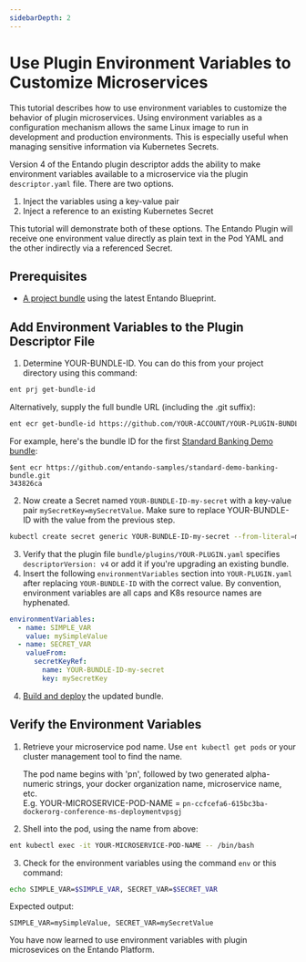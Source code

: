 ```yaml
---
sidebarDepth: 2
---
```


# Use Plugin Environment Variables to Customize Microservices

This tutorial describes how to use environment variables to customize the behavior of plugin microservices. Using environment variables as a configuration mechanism allows the same Linux image to run in development and production environments. This is especially useful when managing sensitive information via Kubernetes Secrets.

Version 4 of the Entando plugin descriptor adds the ability to make environment variables available to a microservice via the plugin `descriptor.yaml` file. There are two options.
1. Inject the variables using a key-value pair
2. Inject a reference to an existing Kubernetes Secret 

This tutorial will demonstrate both of these options. The Entando Plugin will receive one environment value directly as plain text in the Pod YAML and the other indirectly via a referenced Secret.

## Prerequisites
* [A project bundle](../create/ms/generate-microservices-and-micro-frontends.md) using the latest Entando Blueprint. 

## Add Environment Variables to the Plugin Descriptor File
1. Determine YOUR-BUNDLE-ID. You can do this from your project directory using this command:
```sh
ent prj get-bundle-id
```
Alternatively, supply the full bundle URL (including the .git suffix):
```sh
ent ecr get-bundle-id https://github.com/YOUR-ACCOUNT/YOUR-PLUGIN-BUNDLE.git
```
For example, here's the bundle ID for the first [Standard Banking Demo bundle](../solution/install-standard-demo.md):
```
$ent ecr https://github.com/entando-samples/standard-demo-banking-bundle.git
343826ca
```

2. Now create a Secret named `YOUR-BUNDLE-ID-my-secret` with a key-value pair `mySecretKey=mySecretValue`. Make sure to replace YOUR-BUNDLE-ID with the value from the previous step. 
```sh
kubectl create secret generic YOUR-BUNDLE-ID-my-secret --from-literal=mySecretKey=mySecretValue -n entando
```
3. Verify that the plugin file `bundle/plugins/YOUR-PLUGIN.yaml` specifies `descriptorVersion: v4` or add it if you're upgrading an existing bundle.
4. Insert the following `environmentVariables` section into `YOUR-PLUGIN.yaml` after replacing `YOUR-BUNDLE-ID` with the correct value. By convention, environment variables are all caps and K8s resource names are hyphenated.
```yaml
environmentVariables:
  - name: SIMPLE_VAR
    value: mySimpleValue
  - name: SECRET_VAR
    valueFrom:
      secretKeyRef:
        name: YOUR-BUNDLE-ID-my-secret
        key: mySecretKey
```
4. [Build and deploy](../create/pb/publish-project-bundle.md) the updated bundle.

## Verify the Environment Variables

1. Retrieve your microservice pod name. Use `ent kubectl get pods` or your cluster management tool to find the name. 

    The pod name begins with 'pn', followed by two generated alpha-numeric strings, your docker organization name, microservice name, etc.   
    E.g. YOUR-MICROSERVICE-POD-NAME = `pn-ccfcefa6-615bc3ba-dockerorg-conference-ms-deploymentvpsgj`

2. Shell into the pod, using the name from above: 
```sh
ent kubectl exec -it YOUR-MICROSERVICE-POD-NAME -- /bin/bash
```

3. Check for the environment variables using the command `env` or this command:
```sh
echo SIMPLE_VAR=$SIMPLE_VAR, SECRET_VAR=$SECRET_VAR
```
Expected output:
```text
SIMPLE_VAR=mySimpleValue, SECRET_VAR=mySecretValue
```

You have now learned to use environment variables with plugin microsevices on the Entando Platform.


